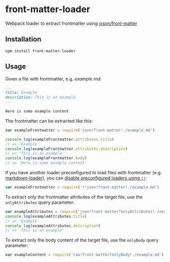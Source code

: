 # front-matter-loader
Webpack loader to extract frontmatter using [jxson/front-matter](https://github.com/jxson/front-matter)

## Installation

```shell
npm install front-matter-loader
```

## Usage

Given a file with frontmatter, e.g. _example.md_:

```md
---
title: Example
description: This is an example
---

Here is some example content
```

The frontmatter can be extracted like this:

```js
var exampleFrontmatter = require('json!front-matter!./example.md')

console.log(exampleFrontmatter.attributes.title)
// => 'Example'
console.log(exampleFrontmatter.attributes.description)
// => 'This is an example'
console.log(exampleFrontmatter.body)
// => 'Here is some example content'
```

If you have another loader preconfigured to load files with frontmatter (e.g. [markdown-loader](https://github.com/peerigon/markdown-loader)), you can [disable preconfigured loaders using `!!`](https://webpack.github.io/docs/loaders.html#loader-order):

```js
var exampleFrontmatter = require('!!json!front-matter!./example.md')
```

To extract only the frontmatter attributes of the target file, use the `onlyAttributes` query parameter:

```js
var exampleAttributes = require('json!front-matter?onlyAttributes!./example.md')
console.log(exampleAttributes.title)
// => 'Example'
console.log(exampleAttributes.description)
// => 'This is an example'
```

To extract only the body content of the target file, use the `onlyBody` query parameter:

```js
var exampleContent = require('raw!front-matter?onlyBody!./example.md')
```
